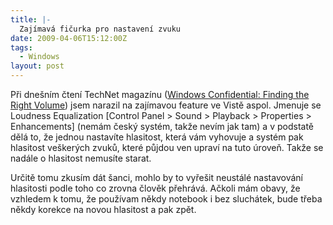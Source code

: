 ```yaml
---
title: |-
  Zajímavá fičurka pro nastavení zvuku
date: 2009-04-06T15:12:00Z
tags:
  - Windows
layout: post
---
```

Při dnešním čtení TechNet magazínu ([Windows Confidential: Finding the Right Volume][1]) jsem narazil na zajímavou feature ve Vistě aspol. Jmenuje se Loudness Equalization [Control Panel > Sound > Playback > Properties > Enhancements] (nemám český systém, takže nevím jak tam) a v podstatě dělá to, že jednou nastavíte hlasitost, která vám vyhovuje a systém pak hlasitost veškerých zvuků, které půjdou ven upraví na tuto úroveň. Takže se nadále o hlasitost nemusíte starat.

Určitě tomu zkusím dát šanci, mohlo by to vyřešit neustálé nastavování hlasitosti podle toho co zrovna člověk přehrává. Ačkoli mám obavy, že vzhledem k tomu, že používam někdy notebook i bez sluchátek, bude třeba někdy korekce na novou hlasitost a pak zpět.

[1]: http://technet.microsoft.com/cs-cz/magazine/2009.05.wincon(en-us).aspx